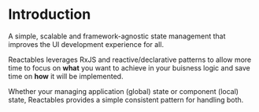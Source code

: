 # Introduction

A simple, scalable and framework-agnostic state management that improves the UI development experience for all. 

Reactables leverages RxJS and reactive/declarative patterns to allow more time to focus on **what** you want to achieve in your buisness logic and save time on **how** it will be implemented.

Whether your managing application (global) state or component (local) state, Reactables provides a simple consistent pattern for handling both.


<!-- - why Reactables
  - diagram
    - reactive pattern & api

  - what to use

  - you can separate concerns , write your ui logic and state and test separately, and let your UI framework of choice focus presentation, manage your components, routing and other browser events/interactions

- installation

- counter example -->
